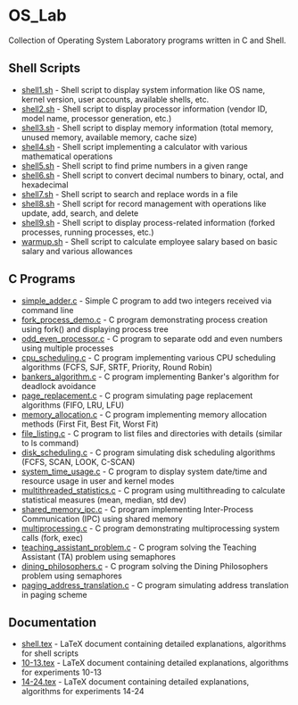 # OS_Lab
Collection of Operating System Laboratory programs written in C and Shell.

## Shell Scripts
- [shell1.sh](/Shell%20Scripts/shell1.sh) - Shell script to display system information like OS name, kernel version, user accounts, available shells, etc.
- [shell2.sh](/Shell%20Scripts/shell2.sh) - Shell script to display processor information (vendor ID, model name, processor generation, etc.)
- [shell3.sh](/Shell%20Scripts/shell3.sh) - Shell script to display memory information (total memory, unused memory, available memory, cache size)
- [shell4.sh](/Shell%20Scripts/shell4.sh) - Shell script implementing a calculator with various mathematical operations
- [shell5.sh](/Shell%20Scripts/shell5.sh) - Shell script to find prime numbers in a given range
- [shell6.sh](/Shell%20Scripts/shell6.sh) - Shell script to convert decimal numbers to binary, octal, and hexadecimal
- [shell7.sh](/Shell%20Scripts/shell7.sh) - Shell script to search and replace words in a file
- [shell8.sh](/Shell%20Scripts/shell8.sh) - Shell script for record management with operations like update, add, search, and delete
- [shell9.sh](/Shell%20Scripts/shell9.sh) - Shell script to display process-related information (forked processes, running processes, etc.)
- [warmup.sh](/Shell%20Scripts/warmup.sh) - Shell script to calculate employee salary based on basic salary and various allowances

## C Programs
- [simple_adder.c](/C%20Programs/simple_adder.c) - Simple C program to add two integers received via command line
- [fork_process_demo.c](/C%20Programs/fork_process_demo.c) - C program demonstrating process creation using fork() and displaying process tree
- [odd_even_processor.c](/C%20Programs/odd_even_processor.c) - C program to separate odd and even numbers using multiple processes
- [cpu_scheduling.c](/C%20Programs/cpu_scheduling.c) - C program implementing various CPU scheduling algorithms (FCFS, SJF, SRTF, Priority, Round Robin)
- [bankers_algorithm.c](/C%20Programs/bankers_algorithm.c) - C program implementing Banker's algorithm for deadlock avoidance
- [page_replacement.c](/C%20Programs/page_replacement.c) - C program simulating page replacement algorithms (FIFO, LRU, LFU)
- [memory_allocation.c](/C%20Programs/memory_allocation.c) - C program implementing memory allocation methods (First Fit, Best Fit, Worst Fit)
- [file_listing.c](/C%20Programs/file_listing.c) - C program to list files and directories with details (similar to ls command)
- [disk_scheduling.c](/C%20Programs/disk_scheduling.c) - C program simulating disk scheduling algorithms (FCFS, SCAN, LOOK, C-SCAN)
- [system_time_usage.c](/C%20Programs/system_time_usage.c) - C program to display system date/time and resource usage in user and kernel modes
- [multithreaded_statistics.c](/C%20Programs/multithreaded_statistics.c) - C program using multithreading to calculate statistical measures (mean, median, std dev)
- [shared_memory_ipc.c](/C%20Programs/shared_memory_ipc.c) - C program implementing Inter-Process Communication (IPC) using shared memory
- [multiprocessing.c](/C%20Programs/multiprocessing.c) - C program demonstrating multiprocessing system calls (fork, exec)
- [teaching_assistant_problem.c](/C%20Programs/teaching_assistant_problem.c) - C program solving the Teaching Assistant (TA) problem using semaphores
- [dining_philosophers.c](/C%20Programs/dining_philosophers.c) - C program solving the Dining Philosophers problem using semaphores
- [paging_address_translation.c](/C%20Programs/paging_address_translation.c) - C program simulating address translation in paging scheme

## Documentation
- [shell.tex](/Latex/shell.tex) - LaTeX document containing detailed explanations, algorithms for shell scripts
- [10-13.tex](/Latex/10-13.tex) - LaTeX document containing detailed explanations, algorithms for experiments 10-13
- [14-24.tex](/Latex/14-24.tex) - LaTeX document containing detailed explanations, algorithms for experiments 14-24